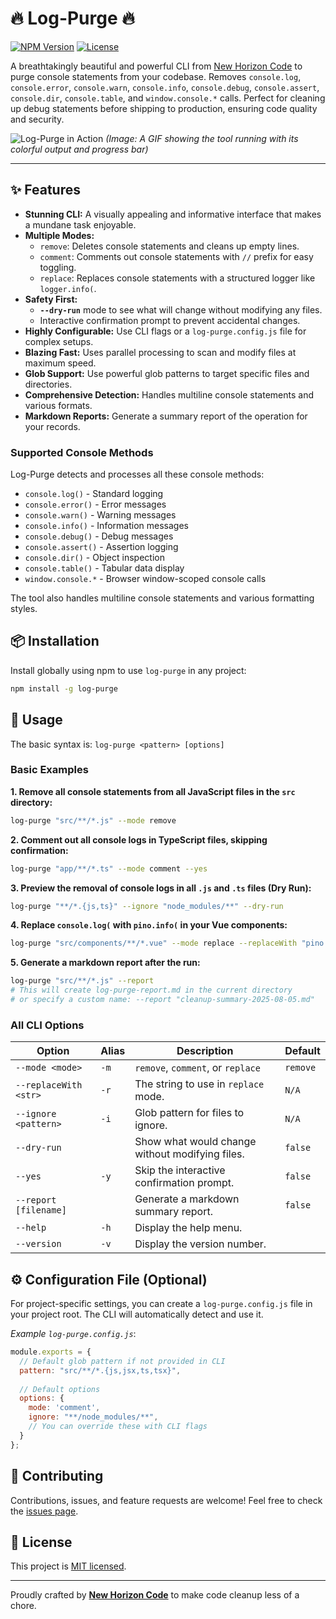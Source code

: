 # 🔥 Log-Purge 🔥

[![NPM Version](https://img.shields.io/npm/v/log-purge.svg)](https://www.npmjs.com/package/log-purge)
[![License](https://img.shields.io/npm/l/log-purge.svg)](https://github.com/new-horizon-code-repo/log-purge/blob/main/LICENSE)

A breathtakingly beautiful and powerful CLI from [New Horizon Code](https://newhorizoncode.io) to purge console statements from your codebase. Removes `console.log`, `console.error`, `console.warn`, `console.info`, `console.debug`, `console.assert`, `console.dir`, `console.table`, and `window.console.*` calls. Perfect for cleaning up debug statements before shipping to production, ensuring code quality and security.

![Log-Purge in Action](https://i.imgur.com/your-demo-gif-here.gif)
*(Image: A GIF showing the tool running with its colorful output and progress bar)*

---

## ✨ Features

* **Stunning CLI:** A visually appealing and informative interface that makes a mundane task enjoyable.
* **Multiple Modes:**
    * `remove`: Deletes console statements and cleans up empty lines.
    * `comment`: Comments out console statements with `//` prefix for easy toggling.
    * `replace`: Replaces console statements with a structured logger like `logger.info(`.
* **Safety First:**
    * **`--dry-run`** mode to see what will change without modifying any files.
    * Interactive confirmation prompt to prevent accidental changes.
* **Highly Configurable:** Use CLI flags or a `log-purge.config.js` file for complex setups.
* **Blazing Fast:** Uses parallel processing to scan and modify files at maximum speed.
* **Glob Support:** Use powerful glob patterns to target specific files and directories.
* **Comprehensive Detection:** Handles multiline console statements and various formats.
* **Markdown Reports:** Generate a summary report of the operation for your records.

### Supported Console Methods

Log-Purge detects and processes all these console methods:
- `console.log()` - Standard logging
- `console.error()` - Error messages  
- `console.warn()` - Warning messages
- `console.info()` - Information messages
- `console.debug()` - Debug messages
- `console.assert()` - Assertion logging
- `console.dir()` - Object inspection
- `console.table()` - Tabular data display
- `window.console.*` - Browser window-scoped console calls

The tool also handles multiline console statements and various formatting styles.

## 📦 Installation

Install globally using npm to use `log-purge` in any project:

```bash
npm install -g log-purge
```

## 🚀 Usage

The basic syntax is: `log-purge <pattern> [options]`

### Basic Examples

**1. Remove all console statements from all JavaScript files in the `src` directory:**

```bash
log-purge "src/**/*.js" --mode remove
```

**2. Comment out all console logs in TypeScript files, skipping confirmation:**

```bash
log-purge "app/**/*.ts" --mode comment --yes
```

**3. Preview the removal of console logs in all `.js` and `.ts` files (Dry Run):**

```bash
log-purge "**/*.{js,ts}" --ignore "node_modules/**" --dry-run
```

**4. Replace `console.log(` with `pino.info(` in your Vue components:**

```bash
log-purge "src/components/**/*.vue" --mode replace --replaceWith "pino.info("
```

**5. Generate a markdown report after the run:**
```bash
log-purge "src/**/*.js" --report
# This will create log-purge-report.md in the current directory
# or specify a custom name: --report "cleanup-summary-2025-08-05.md"
```


### All CLI Options

| Option                  | Alias | Description                                                               | Default  |
| ----------------------- | ----- | ------------------------------------------------------------------------- | -------- |
| `--mode <mode>`         | `-m`  | `remove`, `comment`, or `replace`                                         | `remove` |
| `--replaceWith <str>`   | `-r`  | The string to use in `replace` mode.                                      | `N/A`    |
| `--ignore <pattern>`    | `-i`  | Glob pattern for files to ignore.                                         | `N/A`    |
| `--dry-run`             |       | Show what would change without modifying files.                           | `false`  |
| `--yes`                 | `-y`  | Skip the interactive confirmation prompt.                                 | `false`  |
| `--report [filename]`   |       | Generate a markdown summary report.                                       | `false`  |
| `--help`                | `-h`  | Display the help menu.                                                    |          |
| `--version`             | `-v`  | Display the version number.                                               |          |


## ⚙️ Configuration File (Optional)

For project-specific settings, you can create a `log-purge.config.js` file in your project root. The CLI will automatically detect and use it.

*Example `log-purge.config.js`*:
```javascript
module.exports = {
  // Default glob pattern if not provided in CLI
  pattern: "src/**/*.{js,jsx,ts,tsx}",
  
  // Default options
  options: {
    mode: 'comment',
    ignore: "**/node_modules/**",
    // You can override these with CLI flags
  }
};
```

## 🤝 Contributing

Contributions, issues, and feature requests are welcome! Feel free to check the [issues page](https://github.com/new-horizon-code-repo/log-purge/issues).

## 📜 License

This project is [MIT licensed](https://github.com/new-horizon-code-repo/log-purge/blob/main/LICENSE).

---
Proudly crafted by [**New Horizon Code**](https://newhorizoncode.io) to make code cleanup less of a chore.